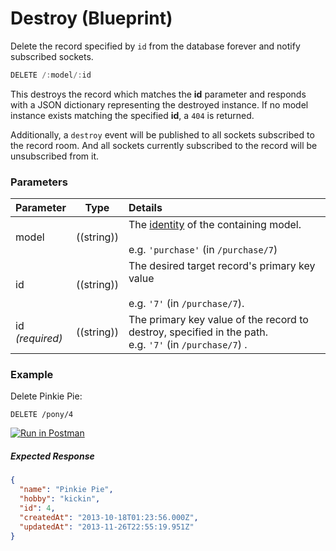 # Destroy (Blueprint)

Delete the record specified by `id` from the database forever and notify subscribed sockets.

```javascript
DELETE /:model/:id
```

This destroys the record which matches the **id** parameter and responds with a JSON dictionary representing the destroyed instance. If no model instance exists matching the specified **id**, a `404` is returned.

Additionally, a `destroy` event will be published to all sockets subscribed to the record room.  And all sockets currently subscribed to the record will be unsubscribed from it.


### Parameters

 Parameter                          | Type                                    | Details
 ---------------------------------- | --------------------------------------- |:---------------------------------
 model          | ((string))   | The [identity](http://sailsjs.org/documentation/concepts/models-and-orm/model-settings#?identity) of the containing model.<br/><br/>e.g. `'purchase'` (in `/purchase/7`)
 id                | ((string))    | The desired target record's primary key value<br/><br/>e.g. `'7'` (in `/purchase/7`).
 id<br/>*(required)*                | ((string))                              | The primary key value of the record to destroy, specified in the path.  <br/>e.g. `'7'` (in `/purchase/7`) .



### Example

Delete Pinkie Pie:

`DELETE /pony/4`

[![Run in Postman](https://s3.amazonaws.com/postman-static/run-button.png)](https://www.getpostman.com/run-collection/96217d0d747e536e49a4)

##### Expected Response

```json
{
  "name": "Pinkie Pie",
  "hobby": "kickin",
  "id": 4,
  "createdAt": "2013-10-18T01:23:56.000Z",
  "updatedAt": "2013-11-26T22:55:19.951Z"
}
```



<docmeta name="displayName" value="destroy">
<docmeta name="pageType" value="endpoint">

